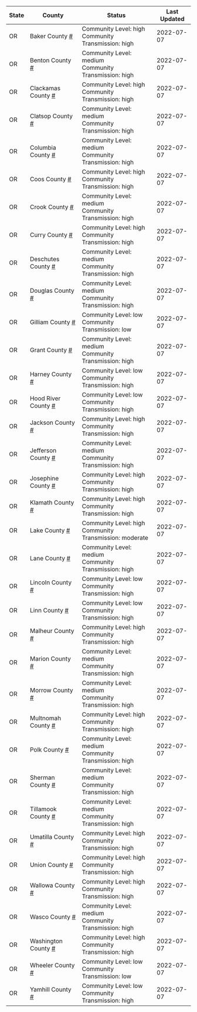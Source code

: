 State | County | Status | Last Updated
--- | --- | --- | --- 
OR | Baker County <a href="#baker_county">#</a> | <a name="baker_county"></a>Community Level: high<br/>Community Transmission: high | 2022-07-07
OR | Benton County <a href="#benton_county">#</a> | <a name="benton_county"></a>Community Level: medium<br/>Community Transmission: high | 2022-07-07
OR | Clackamas County <a href="#clackamas_county">#</a> | <a name="clackamas_county"></a>Community Level: high<br/>Community Transmission: high | 2022-07-07
OR | Clatsop County <a href="#clatsop_county">#</a> | <a name="clatsop_county"></a>Community Level: medium<br/>Community Transmission: high | 2022-07-07
OR | Columbia County <a href="#columbia_county">#</a> | <a name="columbia_county"></a>Community Level: medium<br/>Community Transmission: high | 2022-07-07
OR | Coos County <a href="#coos_county">#</a> | <a name="coos_county"></a>Community Level: high<br/>Community Transmission: high | 2022-07-07
OR | Crook County <a href="#crook_county">#</a> | <a name="crook_county"></a>Community Level: medium<br/>Community Transmission: high | 2022-07-07
OR | Curry County <a href="#curry_county">#</a> | <a name="curry_county"></a>Community Level: high<br/>Community Transmission: high | 2022-07-07
OR | Deschutes County <a href="#deschutes_county">#</a> | <a name="deschutes_county"></a>Community Level: medium<br/>Community Transmission: high | 2022-07-07
OR | Douglas County <a href="#douglas_county">#</a> | <a name="douglas_county"></a>Community Level: medium<br/>Community Transmission: high | 2022-07-07
OR | Gilliam County <a href="#gilliam_county">#</a> | <a name="gilliam_county"></a>Community Level: low<br/>Community Transmission: low | 2022-07-07
OR | Grant County <a href="#grant_county">#</a> | <a name="grant_county"></a>Community Level: medium<br/>Community Transmission: high | 2022-07-07
OR | Harney County <a href="#harney_county">#</a> | <a name="harney_county"></a>Community Level: low<br/>Community Transmission: high | 2022-07-07
OR | Hood River County <a href="#hood_river_county">#</a> | <a name="hood_river_county"></a>Community Level: low<br/>Community Transmission: high | 2022-07-07
OR | Jackson County <a href="#jackson_county">#</a> | <a name="jackson_county"></a>Community Level: high<br/>Community Transmission: high | 2022-07-07
OR | Jefferson County <a href="#jefferson_county">#</a> | <a name="jefferson_county"></a>Community Level: medium<br/>Community Transmission: high | 2022-07-07
OR | Josephine County <a href="#josephine_county">#</a> | <a name="josephine_county"></a>Community Level: high<br/>Community Transmission: high | 2022-07-07
OR | Klamath County <a href="#klamath_county">#</a> | <a name="klamath_county"></a>Community Level: high<br/>Community Transmission: high | 2022-07-07
OR | Lake County <a href="#lake_county">#</a> | <a name="lake_county"></a>Community Level: high<br/>Community Transmission: moderate | 2022-07-07
OR | Lane County <a href="#lane_county">#</a> | <a name="lane_county"></a>Community Level: medium<br/>Community Transmission: high | 2022-07-07
OR | Lincoln County <a href="#lincoln_county">#</a> | <a name="lincoln_county"></a>Community Level: low<br/>Community Transmission: high | 2022-07-07
OR | Linn County <a href="#linn_county">#</a> | <a name="linn_county"></a>Community Level: low<br/>Community Transmission: high | 2022-07-07
OR | Malheur County <a href="#malheur_county">#</a> | <a name="malheur_county"></a>Community Level: high<br/>Community Transmission: high | 2022-07-07
OR | Marion County <a href="#marion_county">#</a> | <a name="marion_county"></a>Community Level: medium<br/>Community Transmission: high | 2022-07-07
OR | Morrow County <a href="#morrow_county">#</a> | <a name="morrow_county"></a>Community Level: medium<br/>Community Transmission: high | 2022-07-07
OR | Multnomah County <a href="#multnomah_county">#</a> | <a name="multnomah_county"></a>Community Level: high<br/>Community Transmission: high | 2022-07-07
OR | Polk County <a href="#polk_county">#</a> | <a name="polk_county"></a>Community Level: medium<br/>Community Transmission: high | 2022-07-07
OR | Sherman County <a href="#sherman_county">#</a> | <a name="sherman_county"></a>Community Level: medium<br/>Community Transmission: high | 2022-07-07
OR | Tillamook County <a href="#tillamook_county">#</a> | <a name="tillamook_county"></a>Community Level: medium<br/>Community Transmission: high | 2022-07-07
OR | Umatilla County <a href="#umatilla_county">#</a> | <a name="umatilla_county"></a>Community Level: high<br/>Community Transmission: high | 2022-07-07
OR | Union County <a href="#union_county">#</a> | <a name="union_county"></a>Community Level: high<br/>Community Transmission: high | 2022-07-07
OR | Wallowa County <a href="#wallowa_county">#</a> | <a name="wallowa_county"></a>Community Level: high<br/>Community Transmission: high | 2022-07-07
OR | Wasco County <a href="#wasco_county">#</a> | <a name="wasco_county"></a>Community Level: medium<br/>Community Transmission: high | 2022-07-07
OR | Washington County <a href="#washington_county">#</a> | <a name="washington_county"></a>Community Level: high<br/>Community Transmission: high | 2022-07-07
OR | Wheeler County <a href="#wheeler_county">#</a> | <a name="wheeler_county"></a>Community Level: low<br/>Community Transmission: low | 2022-07-07
OR | Yamhill County <a href="#yamhill_county">#</a> | <a name="yamhill_county"></a>Community Level: low<br/>Community Transmission: high | 2022-07-07
